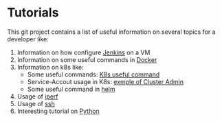 # Tutorials

This git project contains a list of useful information on several topics for a developer like:

1. Information on how configure  [Jenkins](Jenkins/README.md) on a VM
2. Information on some useful commands in [Docker](Docker-K8s/Docker.md)
3. Information on k8s like:
    - Some useful commands: [K8s useful command](Docker-K8s/K8s_useful_command.md)
    - Service-Accout usage in K8s: [exmple of Cluster Admin](Docker-K8s/cluster-admin.md)
    - Some useful command in [helm](Docker-K8s/helm.md)
4. Usage of [iperf](Generic-Linux/iperf.md)
5. Usage of [ssh](Generic-Linux/ssh_and_switchoff.md)
6. Interesting tutorial on [Python](Python/README.md)